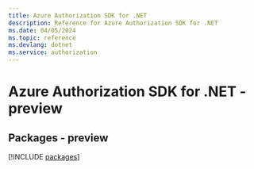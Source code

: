 ```yaml
---
title: Azure Authorization SDK for .NET
description: Reference for Azure Authorization SDK for .NET
ms.date: 04/05/2024
ms.topic: reference
ms.devlang: dotnet
ms.service: authorization
---
```

# Azure Authorization SDK for .NET - preview
## Packages - preview
[!INCLUDE [packages](authorization-index.md)]